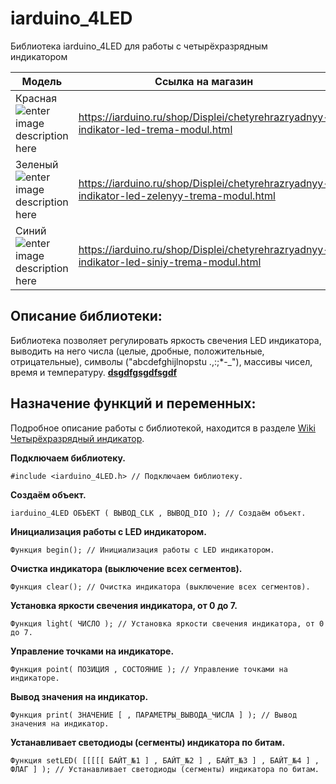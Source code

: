 
# iarduino_4LED
Библиотека iarduino_4LED для работы с четырёхразрядным индикатором

| Модель | Ссылка на магазин|
|--|--|
| Красная ![enter image description here](https://wiki.iarduino.ru/img/resources/702/702.svg) | https://iarduino.ru/shop/Displei/chetyrehrazryadnyy-indikator-led-trema-modul.html|
| Зеленый![enter image description here](https://wiki.iarduino.ru/img/resources/883/883.svg) | https://iarduino.ru/shop/Displei/chetyrehrazryadnyy-indikator-led-zelenyy-trema-modul.html |
| Синий ![enter image description here](https://wiki.iarduino.ru/img/resources/884/884.svg) | https://iarduino.ru/shop/Displei/chetyrehrazryadnyy-indikator-led-siniy-trema-modul.html |


## Описание библиотеки:
Библиотека позволяет регулировать яркость свечения LED индикатора, выводить на него числа (целые, дробные, положительные, отрицательные), символы ("abcdefghijlnopstu .,:;*-_"), массивы чисел, время и температуру.
**[ dsgdfgsgdfsgdf  ](https://wiki.iarduino.ru/img/resources/792/792.svg)**

## Назначение функций и переменных:
Подробное описание работы с библиотекой, находится в разделе [Wiki Четырёхразрядный индикатор](https://wiki.iarduino.ru/page/chetyrehrazryadnyy-indikator-trema-modul/ "Wiki Четырёхразрядный индикатор").

**Подключаем библиотеку.**

    #include <iarduino_4LED.h> // Подключаем библиотеку.
    
**Создаём объект.** 

    iarduino_4LED ОБЪЕКТ ( ВЫВОД_CLK , ВЫВОД_DIO ); // Создаём объект.

**Инициализация работы с LED индикатором.**

    Функция begin(); // Инициализация работы с LED индикатором.
    
**Очистка индикатора (выключение всех сегментов).**

    Функция clear(); // Очистка индикатора (выключение всех сегментов).
    
**Установка яркости свечения индикатора, от 0 до 7.**

    Функция light( ЧИСЛО ); // Установка яркости свечения индикатора, от 0 до 7.
    
**Управление точками на индикаторе.**

    Функция point( ПОЗИЦИЯ , СОСТОЯНИЕ ); // Управление точками на индикаторе.
    
**Вывод значения на индикатор.**

    Функция print( ЗНАЧЕНИЕ [ , ПАРАМЕТРЫ_ВЫВОДА_ЧИСЛА ] ); // Вывод значения на индикатор.
    
**Устанавливает светодиоды (сегменты) индикатора по битам.**

    Функция setLED( [[[[[ БАЙТ_№1 ] , БАЙТ_№2 ] , БАЙТ_№3 ] , БАЙТ_№4 ] , ФЛАГ ] ); // Устанавливает светодиоды (сегменты) индикатора по битам.
<!--stackedit_data:
eyJoaXN0b3J5IjpbMTEyNzI5NTQyNSwxNTYwNTE1NzM2XX0=
-->